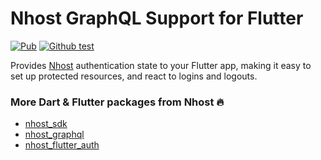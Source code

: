 # Nhost GraphQL Support for Flutter

[![Pub](https://img.shields.io/pub/v/nhost_flutter_graphql)](https://pub.dev/packages/nhost_flutter_graphql)
[![Github test](https://github.com/shyndman/nhost-flutter-graphql/workflows/test/badge.svg)](https://github.com/shyndman/nhost-flutter-graphql/actions?query=test)

Provides [Nhost](https://nhost.io) authentication state to your Flutter app,
making it easy to set up protected resources, and react to logins and logouts.

### More Dart & Flutter packages from Nhost 🔥

* [nhost_sdk](https://pub.dev/publishers/nhost/nhost_sdk)
* [nhost_graphql](https://pub.dev/publishers/nhost/nhost_graphql)
* [nhost_flutter_auth](https://pub.dev/publishers/nhost/nhost_flutter_auth)
